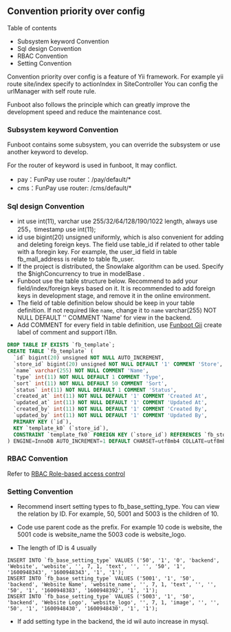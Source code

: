 Convention priority over config
-----------

Table of contents

- Subsystem keyword Convention
- Sql design Convention
- RBAC Convention
- Setting Convention


Convention priority over config is a feature of Yii framework. For example yii route site/index specify to actionIndex in SiteController
You can config the urlManager with self route rule. 

Funboot also follows the principle which can greatly improve the development speed and reduce the maintenance cost.


### Subsystem keyword Convention

Funboot contains some subsystem, you can override the subsystem or use another keyword to develop. 

For the router of keyword is used in funboot, It may conflict.

- pay：FunPay use router：/pay/default/*
- cms：FunPay use router: /cms/default/*


### Sql design Convention

- int use int(11), varchar use 255/32/64/128/190/1022 length, always use 255，timestamp use int(11);
- id use bigint(20) unsigned uniformly, which is also convenient for adding and deleting foreign keys. The field use table_id if related to other table with a foregin key. For example, the user_id field in table fb_mall_address is relate to table fb_user.
- If the project is distributed, the Snowlake algorithm can be used. Specify the $highConcurrency to true in modelBase .
- Funboot use the table structure below. Recommend to add your field/index/foreign keys based on it. It is recommended to add foreign keys in development stage, and remove it in the online environment.
- The field of table definition below should be keep in your table definition. If not required like `name`, change it to  `name` varchar(255) NOT NULL DEFAULT '' COMMENT 'Name' for view in the backend.
- Add COMMENT for every field in table definition, use [Funboot Gii](dev-gii.md) create label of comment and support i18n.

```sql
DROP TABLE IF EXISTS `fb_template`;
CREATE TABLE `fb_template` (
  `id` bigint(20) unsigned NOT NULL AUTO_INCREMENT,
  `store_id` bigint(20) unsigned NOT NULL DEFAULT '1' COMMENT 'Store',
  `name` varchar(255) NOT NULL COMMENT 'Name',
  `type` int(11) NOT NULL DEFAULT 1 COMMENT 'Type',
  `sort` int(11) NOT NULL DEFAULT 50 COMMENT 'Sort',
  `status` int(11) NOT NULL DEFAULT 1 COMMENT 'Status',
  `created_at` int(11) NOT NULL DEFAULT '1' COMMENT 'Created At',
  `updated_at` int(11) NOT NULL DEFAULT '1' COMMENT 'Updated At',
  `created_by` int(11) NOT NULL DEFAULT '1' COMMENT 'Created By',
  `updated_by` int(11) NOT NULL DEFAULT '1' COMMENT 'Updated By',
  PRIMARY KEY (`id`),
  KEY `template_k0` (`store_id`),
  CONSTRAINT `template_fk0` FOREIGN KEY (`store_id`) REFERENCES `fb_store` (`id`) ON DELETE NO ACTION ON UPDATE NO ACTION
) ENGINE=InnoDB AUTO_INCREMENT=1 DEFAULT CHARSET=utf8mb4 COLLATE=utf8mb4_unicode_ci COMMENT 'Template';
```

### RBAC Convention

Refer to [RBAC Role-based access control](dev-rbac.md)


### Setting Convention

- Recommend insert setting types to fb_base_setting_type. You can view the relation by ID. For example, 50, 5001 and 5003 is the children of 10.

- Code use parent code as the prefix. For example 10 code is website, the 5001 code is website_name the 5003 code is website_logo.

- The length of ID is 4 usually


```
INSERT INTO `fb_base_setting_type` VALUES ('50', '1', '0', 'backend', 'Website', 'website', '', 7, 1, 'text', '', '', '50', '1', '1600948343', '1600948343', '1', '1');
INSERT INTO `fb_base_setting_type` VALUES ('5001', '1', '50', 'backend', 'Website Name', 'website_name', '', 7, 1, 'text', '', '', '50', '1', '1600948383', '1600948392', '1', '1');
INSERT INTO `fb_base_setting_type` VALUES ('5003', '1', '50', 'backend', 'Website Logo', 'website_logo', '', 7, 1, 'image', '', '', '50', '1', '1600948430', '1600948430', '1', '1');

```


- If add setting type in the backend, the id wil auto increase in mysql.

